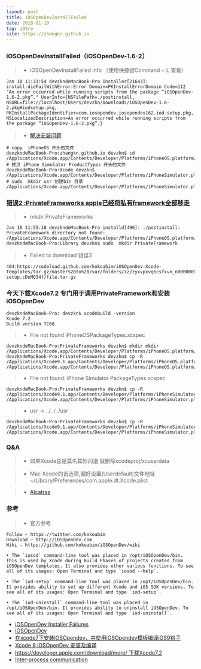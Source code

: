 ```yaml
---
layout: post
title: iOSOpenDevInstallFailed
date: 2018-01-10
tag: iOSre
site: https://zhangkn.github.io
---
```



###  iOSOpenDevInstallFailed（iOSOpenDev-1.6-2）


>* iOSOpenDevInstallFailed info （使用快捷键Command + L 查看）
```
Jan 10 11:33:54 devzkndeMacBook-Pro Installer[21643]: install:didFailWithError:Error Domain=PKInstallErrorDomain Code=112 "An error occurred while running scripts from the package “iOSOpenDev-1.6-2.pkg”." UserInfo={NSFilePath=./postinstall, NSURL=file://localhost/Users/devzkn/Downloads/iOSOpenDev-1.6-2.pkg#iodsetup.pkg, PKInstallPackageIdentifier=com.iosopendev.iosopendev162.iod-setup.pkg, NSLocalizedDescription=An error occurred while running scripts from the package “iOSOpenDev-1.6-2.pkg”.}
```

>* [解决安装问题](https://github.com/zhangkn/iosOpenDev)
```
# copy  iPhoneOS 开头的文件
devzkndeMacBook-Pro:zhangkn.github.io devzkn$ cd /Applications/Xcode.app/Contents/Developer/Platforms/iPhoneOS.platform/Developer/Library/Xcode/Specifications 
# 拷贝 iPhone Simulator ProductTypes 开头的文件
devzkndeMacBook-Pro:Xcode devzkn$ /Applications/Xcode.app/Contents/Developer/Platforms/iPhoneSimulator.platform/Developer/Library/Xcode/Specifications 
# sudo  mkdir usr 创建bin 目录
/Applications/Xcode.app/Contents/Developer/Platforms/iPhoneSimulator.platform/Developer/usr/bin
```

### [错误2 :PrivateFrameworks apple已经将私有framework全部移走](https://github.com/zhangkn/knPrivateFrameworks)

>*  mkdir PrivateFrameworks
```
Jan 10 11:55:18 devzkndeMacBook-Pro installd[496]: ./postinstall: PrivateFramework directory not found: /Applications/Xcode.app/Contents/Developer/Platforms/iPhoneOS.platform/Developer/SDKs/iPhoneOS11.1.sdk/System/Library/PrivateFrameworks
devzkndeMacBook-Pro:Library devzkn$ sudo  mkdir PrivateFramework
```

>*   Failed to download 错误3 
```
404:https://codeload.github.com/kokoabim/iOSOpenDev-Xcode-Templates/tar.gz/master%20to%20/var/folders/zz/zyxvpxvq6csfxvn_n0000000000000/T/iod-setup.cDoMQ34f/file.tar.gz
```

###  今天下载Xcode7.2 专门用于调用PrivateFramework和安装iOSOpenDev

```
devzkndeMacBook-Pro: devzkn$ xcodebuild -version
Xcode 7.2
Build version 7C68
```

>*  File not found iPhoneOSPackageTypes.xcspec
```
devzkndeMacBook-Pro:PrivateFrameworks devzkn$ mkdir mkdir /Applications/Xcode.app/Contents/Developer/Platforms/iPhoneOS.platform/Developer/Library/Xcode/Specifications/
devzkndeMacBook-Pro:PrivateFrameworks devzkn$ cp -R  /Applications/Xcode9.1.app/Contents/Developer/Platforms/iPhoneOS.platform/Developer/Library/Xcode/Specifications/*  /Applications/Xcode.app/Contents/Developer/Platforms/iPhoneOS.platform/Developer/Library/Xcode/Specifications/
```

>* File not found: iPhone Simulator PackageTypes.xcspec
```
devzkndeMacBook-Pro:PrivateFrameworks devzkn$ cp -R  /Applications/Xcode9.1.app/Contents/Developer/Platforms/iPhoneSimulator.platform/Developer/Library/Xcode/Specifications/*  /Applications/Xcode.app/Contents/Developer/Platforms/iPhoneSimulator.platform/Developer/Library/Xcode/Specifications/
```
>*  usr -> ../../../usr

```
devzkndeMacBook-Pro:PrivateFrameworks devzkn$ cp -R /Applications/Xcode9.1.app/Contents/Developer/Platforms/iPhoneSimulator.platform/Developer/usr /Applications/Xcode.app/Contents/Developer/Platforms/iPhoneSimulator.platform/Developer/
```

### Q&A

>*  如果Xcode总是莫名其妙闪退 就删除xcodeproj/xcuserdata

>* Mac Xcode的首选项,偏好设置(Userdefault)文件地址 ~/Library/Preferences/com.apple.dt.Xcode.plist

>* [Alcatraz](https://github.com/alcatraz/Alcatraz)



### 参考

>* 官方参考
```
Follow — https://twitter.com/kokoabim
Download — http://iOSOpenDev.com
Wiki — https://github.com/kokoabim/iOSOpenDev/wiki

• The `iosod` command-line tool was placed in /opt/iOSOpenDev/bin. This is used by Xcode during Build Phases of projects created from iOSOpenDev templates. It also provides other various functions. To see all of its usages: Open Terminal and type `iosod --help`.

• The `iod-setup` command-line tool was placed in /opt/iOSOpenDev/bin. It provides ability to set up different Xcode and iOS SDK versions. To see all of its usages: Open Terminal and type `iod-setup`.

• The `iod-uninstall` command-line tool was placed in /opt/iOSOpenDev/bin. It provides ability to uninstall iOSOpenDev. To see all of its usages: Open Terminal and type `iod-uninstall`.
```

- [iOSOpenDev Installer Failures](https://github.com/kokoabim/iOSOpenDev/wiki/Troubleshoot)
- [iOSOpenDev](https://github.com/iFindTA/iOSOpenDev)
- [在xcode7下安装iOSOpendev，并使用iOSOpendev模板编译iOS9钩子](http://iosre.com/t/xcode7-iosopendev-iosopendev-ios9/1963)
- [Xcode 9 iOSOpenDev 安装及编译](http://bbs.iosre.com/t/xcode-9-iosopendev/10019/1)
- [https://developer.apple.com/download/more/ 下载Xcode7.2](https://developer.apple.com/download/more/) 
- [Inter-process communication](http://iphonedevwiki.net/index.php/Updating_extensions_for_iOS_7)

